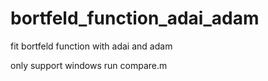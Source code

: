 # bortfeld_function_adai_adam
fit bortfeld function with adai and adam

only support windows
run compare.m

